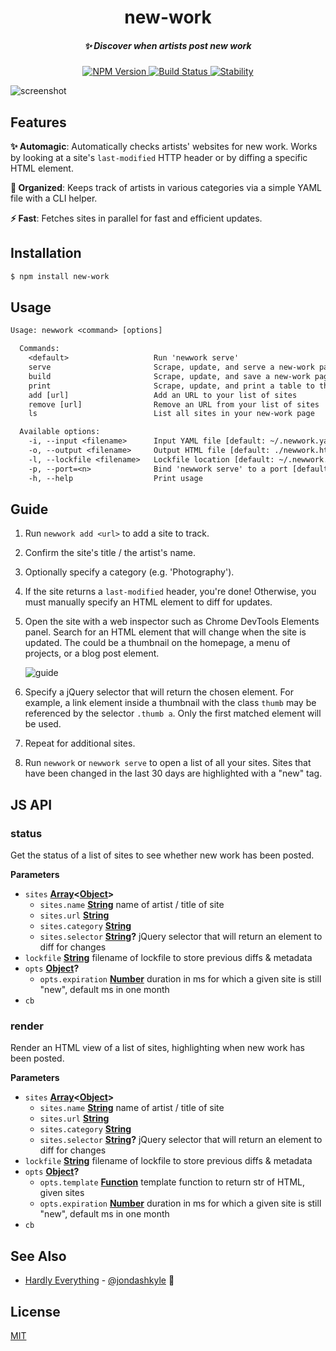 <h1 align="center">new-work</h1>

<h5 align="center">✨ Discover when artists post new work</h5>

<div align="center">
  <a href="https://npmjs.org/package/new-work">
    <img src="https://img.shields.io/npm/v/new-work.svg?style=flat-square" alt="NPM Version" />
  </a>
  <a href="https://travis-ci.org/s3ththompson/new-work">
    <img src="https://img.shields.io/travis/s3ththompson/new-work/master.svg?style=flat-square" alt="Build Status" />
  </a>
  <a href="https://nodejs.org/api/documentation.html#documentation_stability_index">
    <img src="https://img.shields.io/badge/stability-experimental-orange.svg?style=flat-square" alt="Stability" />
  </a>
</div>

![screenshot](https://user-images.githubusercontent.com/970121/28145834-3ba6a1fc-672a-11e7-9323-205c6a48e68a.jpg)

## Features

**✨ Automagic**: Automatically checks artists' websites for new work. Works by looking at a site's `last-modified` HTTP header or by diffing a specific HTML element.

**📂 Organized**: Keeps track of artists in various categories via a simple YAML file with a CLI helper.

**⚡ Fast**: Fetches sites in parallel for fast and efficient updates.

## Installation

```sh
$ npm install new-work
```

## Usage

```txt
Usage: newwork <command> [options]

  Commands:
    <default>                   Run 'newwork serve'
    serve                       Scrape, update, and serve a new-work page
    build                       Scrape, update, and save a new-work page to disk
    print                       Scrape, update, and print a table to the terminal 
    add [url]                   Add an URL to your list of sites
    remove [url]                Remove an URL from your list of sites
    ls                          List all sites in your new-work page

  Available options:
    -i, --input <filename>      Input YAML file [default: ~/.newwork.yaml]
    -o, --output <filename>     Output HTML file [default: ./newwork.html]
    -l, --lockfile <filename>   Lockfile location [default: ~/.newwork.lock]
    -p, --port=<n>              Bind 'newwork serve' to a port [default: 3030]
    -h, --help                  Print usage
```

## Guide

1.  Run `newwork add <url>` to add a site to track.

1.  Confirm the site's title / the artist's name.

1.  Optionally specify a category (e.g. 'Photography').

1.  If the site returns a `last-modified` header, you're done! Otherwise, you must manually specify an HTML element to diff for updates.

1.  Open the site with a web inspector such as Chrome DevTools Elements panel. Search for an HTML element that will change when the site is updated. The could be a thumbnail on the homepage, a menu of projects, or a blog post element.

    ![guide](https://user-images.githubusercontent.com/970121/28145836-3ed2cde2-672a-11e7-8e17-cd7c2b097aed.jpg)

1.  Specify a jQuery selector that will return the chosen element. For example, a link element inside a thumbnail with the class `thumb` may be referenced by the selector `.thumb a`. Only the first matched element will be used.

1.  Repeat for additional sites.

1.  Run `newwork` or `newwork serve` to open a list of all your sites. Sites that have been changed in the last 30 days are highlighted with a "new" tag.

## JS API

<!-- Generated by documentation.js. Update this documentation by updating the source code. -->

### status

Get the status of a list of sites to see whether new work has been posted.

**Parameters**

-   `sites` **[Array](https://developer.mozilla.org/en-US/docs/Web/JavaScript/Reference/Global_Objects/Array)&lt;[Object](https://developer.mozilla.org/en-US/docs/Web/JavaScript/Reference/Global_Objects/Object)>** 
    -   `sites.name` **[String](https://developer.mozilla.org/en-US/docs/Web/JavaScript/Reference/Global_Objects/String)** name of artist / title of site
    -   `sites.url` **[String](https://developer.mozilla.org/en-US/docs/Web/JavaScript/Reference/Global_Objects/String)** 
    -   `sites.category` **[String](https://developer.mozilla.org/en-US/docs/Web/JavaScript/Reference/Global_Objects/String)** 
    -   `sites.selector` **[String](https://developer.mozilla.org/en-US/docs/Web/JavaScript/Reference/Global_Objects/String)?** jQuery selector that will return an element to diff for changes
-   `lockfile` **[String](https://developer.mozilla.org/en-US/docs/Web/JavaScript/Reference/Global_Objects/String)** filename of lockfile to store previous diffs & metadata
-   `opts` **[Object](https://developer.mozilla.org/en-US/docs/Web/JavaScript/Reference/Global_Objects/Object)?** 
    -   `opts.expiration` **[Number](https://developer.mozilla.org/en-US/docs/Web/JavaScript/Reference/Global_Objects/Number)** duration in ms for which a given site is still "new", default ms in one month
-   `cb`  

### render

Render an HTML view of a list of sites, highlighting when new work has been posted.

**Parameters**

-   `sites` **[Array](https://developer.mozilla.org/en-US/docs/Web/JavaScript/Reference/Global_Objects/Array)&lt;[Object](https://developer.mozilla.org/en-US/docs/Web/JavaScript/Reference/Global_Objects/Object)>** 
    -   `sites.name` **[String](https://developer.mozilla.org/en-US/docs/Web/JavaScript/Reference/Global_Objects/String)** name of artist / title of site
    -   `sites.url` **[String](https://developer.mozilla.org/en-US/docs/Web/JavaScript/Reference/Global_Objects/String)** 
    -   `sites.category` **[String](https://developer.mozilla.org/en-US/docs/Web/JavaScript/Reference/Global_Objects/String)** 
    -   `sites.selector` **[String](https://developer.mozilla.org/en-US/docs/Web/JavaScript/Reference/Global_Objects/String)?** jQuery selector that will return an element to diff for changes
-   `lockfile` **[String](https://developer.mozilla.org/en-US/docs/Web/JavaScript/Reference/Global_Objects/String)** filename of lockfile to store previous diffs & metadata
-   `opts` **[Object](https://developer.mozilla.org/en-US/docs/Web/JavaScript/Reference/Global_Objects/Object)?** 
    -   `opts.template` **[Function](https://developer.mozilla.org/en-US/docs/Web/JavaScript/Reference/Statements/function)** template function to return str of HTML, given sites
    -   `opts.expiration` **[Number](https://developer.mozilla.org/en-US/docs/Web/JavaScript/Reference/Global_Objects/Number)** duration in ms for which a given site is still "new", default ms in one month
-   `cb`  

## See Also

- [Hardly Everything](https://hardlyeverything.com/) - [@jondashkyle](https://github.com/jondashkyle) 🙌

## License

[MIT](https://tldrlegal.com/license/mit-license)
